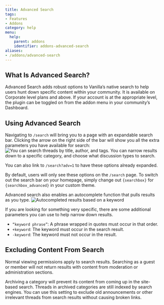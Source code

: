 ```yaml
---
title: Advanced Search
tags:
- Features
- Addons
category: help
menu:
  help:
    parent: addons
    identifier: addons-advanced-search
aliases:
- /addons/advanced-search
---
```


## What Is Advanced Search?

Advanced Search adds robust options to Vanilla’s native search to help users hunt down specific content within your community. It is available on Corporate level plans and above. If your account is at the appropriate level, the plugin can be toggled on from the addon menu in your community’s Dashboard.

## Using Advanced Search

Navigating to `/search` will bring you to a page with an expandable search bar. Clicking the arrow on the right side of the bar will show you all the extra parameters you have available for search:
![You can search threads by title, author, and tags. You can narrow results down to a specific category, and choose what discussion types to search.  ](https://images.v-cdn.net/docs/search_expanded.jpg)

You can also link to `/search?adv=1` to have these options already expanded.  

By default, users will only see these options on the `/search` page. To switch out the search bar on your homepage, simply change out `{searchbox}` for `{searchbox_advanced}` in your custom theme.

Advanced search also enables an autocomplete function that pulls results as you type.
![Autocompleted results based on a keyword](https://images.v-cdn.net/docs/search_autocomplete.jpg)


If you are looking for something very specific, there are some additional parameters you can use to help narrow down results.

* `“keyword phrase”`: A phrase wrapped in quotes must occur in that order.
* `+keyword`: The keyword must occur in the search result.
* `-keyword`: The keyword must not occur in the result.


## Excluding Content From Search

Normal viewing permissions apply to search results. Searching as a guest or member will not return results with content from moderation or administration sections.

Archiving a category will prevent its content from coming up in the site-based search. Threads in archived categories are still indexed by search engines. You can use this setting to exclude old announcements or other irrelevant threads from search results without causing broken links.
